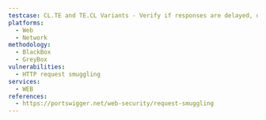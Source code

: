 ```yaml
---
testcase: CL.TE and TE.CL Variants - Verify if responses are delayed, or “leftover” bytes in the body are treated as a new request by the backend, revealing a desynchronization. Web (HTTP/HTTPS) service
platforms: 
  - Web
  - Network
methodology: 
  - BlackBox
  - GreyBox
vulnerabilities:
  - HTTP request smuggling
services:
  - WEB
references:
  - https://portswigger.net/web-security/request-smuggling
---
```

